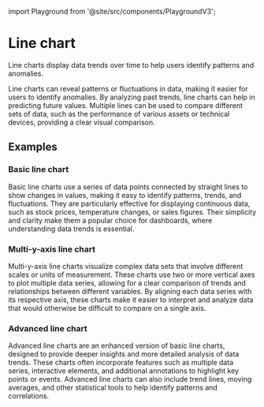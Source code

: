 import Playground from '@site/src/components/PlaygroundV3';

# Line chart
<!-- introduction start -->
Line charts display data trends over time to help users identify patterns and anomalies.
<!-- introduction end -->
Line charts can reveal patterns or fluctuations in data, making it easier for users to identify anomalies. By analyzing past trends, line charts can help in predicting future values. Multiple lines can be used to compare different sets of data, such as the performance of various assets or technical devices, providing a clear visual comparison.

## Examples

### Basic line chart
Basic line charts use a series of data points connected by straight lines to show changes in values, making it easy to identify patterns, trends, and fluctuations. They are particularly effective for displaying continuous data, such as stock prices, temperature changes, or sales figures. Their simplicity and clarity make them a popular choice for dashboards, where understanding data trends is essential.
<Playground
height="40rem"
name="echarts-line-simple"
noMargin
examplesByName>
</Playground>

### Multi-y-axis line chart
Multi-y-axis line charts visualize complex data sets that involve different scales or units of measurement. These charts use two or more vertical axes to plot multiple data series, allowing for a clear comparison of trends and relationships between different variables. By aligning each data series with its respective axis, these charts make it easier to interpret and analyze data that would otherwise be difficult to compare on a single axis.
<Playground
height="40rem"
name="echarts-line-multiple-y-axis"
noMargin
examplesByName>
</Playground>

### Advanced line chart
Advanced line charts are an enhanced version of basic line charts, designed to provide deeper insights and more detailed analysis of data trends. These charts often incorporate features such as multiple data series, interactive elements, and additional annotations to highlight key points or events. Advanced line charts can also include trend lines, moving averages, and other statistical tools to help identify patterns and correlations.
<Playground
height="40rem"
name="echarts-line-advanced"
noMargin
examplesByName>
</Playground>
